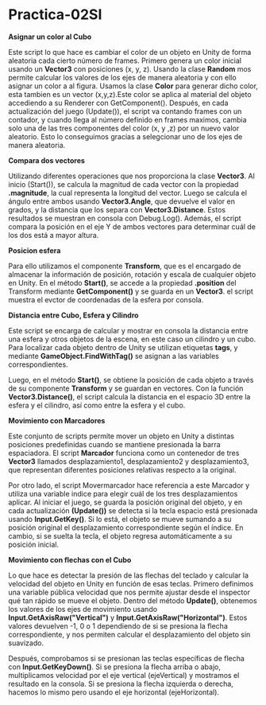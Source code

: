 # Practica-02SI

**Asignar un color al Cubo**

Este script lo que hace es cambiar el color de un objeto en Unity de forma aleatoria cada cierto número de frames. Primero genera un color inicial usando un **Vector3** con posiciones (x, y, z).
Usando la clase **Random** mos permite calcular los valores de los ejes de manera aleatoria y con ello asignar un color a al figura.
Usamos la clase **Color** para generar dicho color, esta tambien es un vector (x,y,z).Este color se aplica al material del objeto accediendo a su Renderer con GetComponent<Renderer>(). 
Después, en cada actualización del juego (Update()), el script va contando frames con un contador, y cuando llega al número definido en frames maximos, cambia solo una de las tres componentes del color (x, y ,z) por un nuevo valor aleatorio. 
Esto lo conseguimos gracias a selegcionar uno de los ejes de manera aleatoria.

**Compara dos vectores**

 Utilizando diferentes operaciones que nos proporciona la clase **Vector3**. Al inicio (Start()), se calcula la magnitud de cada vector con la propiedad **.magnitude**, la cual representa la longitud del vector. Luego se calcula el ángulo entre ambos usando **Vector3.Angle**, que devuelve el valor en grados, y la distancia que los separa con **Vector3.Distance**. Estos resultados se muestran en consola con Debug.Log(). Además, el script compara la posición en el eje Y de ambos vectores para determinar cuál de los dos está a mayor altura.

**Posicion esfera**

Para ello utilizamos el componente **Transform**, que es el encargado de almacenar la información de posición, rotación y escala de cualquier objeto en Unity. En el método **Start()**, se accede a la propiedad **.position** del Transform mediante **GetComponent<Transform>()** y se guarda en un **Vector3**. el script muestra el evctor de coordenadas de la esfera por consola.

**Distancia entre Cubo, Esfera y Cilindro**

Este script se encarga de calcular y mostrar en consola la distancia entre una esfera y otros objetos de la escena, en este caso un cilindro y un cubo. Para localizar cada objeto dentro de Unity se utilizan etiquetas **tags**, y mediante **GameObject.FindWithTag()** se asignan a las variables correspondientes. 

Luego, en el método **Start()**, se obtiene la posición de cada objeto a través de su componente **Transform** y se guardan en vectores. Con la función **Vector3.Distance()**, el script calcula la distancia en el espacio 3D entre la esfera y el cilindro, así como entre la esfera y el cubo.

**Movimiento con Marcadores**

Este conjunto de scripts permite mover un objeto en Unity a distintas posiciones predefinidas cuando se mantiene presionada la barra espaciadora. 
El script **Marcador** funciona como un contenedor de tres **Vector3** llamados desplazamiento1, desplazamiento2 y desplazamiento3, que representan diferentes posiciones relativas respecto a la original. 

Por otro lado, el script Movermarcador hace referencia a este Marcador y utiliza una variable indice para elegir cuál de los tres desplazamientos aplicar. Al iniciar el juego, se guarda la posición original del objeto, y en cada actualización **(Update())** se detecta si la tecla espacio está presionada usando **Input.GetKey()**. Si lo está, el objeto se mueve sumando a su posición original el desplazamiento correspondiente según el índice. En cambio, si se suelta la tecla, el objeto regresa automáticamente a su posición inicial.

**Movimiento con flechas con el Cubo**

Lo que hace es detectar la presión de las flechas del teclado y calcular la velocidad del objeto en Unity en función de esas teclas. Primero definimos una variable pública velocidad que nos permite ajustar desde el inspector qué tan rápido se mueve el objeto.
Dentro del método **Update()**, obtenemos los valores de los ejes de movimiento usando **Input.GetAxisRaw("Vertical")** y **Input.GetAxisRaw("Horizontal")**. Estos valores devuelven -1, 0 o 1 dependiendo de si se presiona la flecha correspondiente, y nos permiten calcular el desplazamiento del objeto sin suavizado.

Después, comprobamos si se presionan las teclas específicas de flecha con **Input.GetKeyDown()**. Si se presiona la flecha arriba o abajo, multiplicamos velocidad por el eje vertical (ejeVertical) y mostramos el resultado en la consola. Si se presiona la flecha izquierda o derecha, hacemos lo mismo pero usando el eje horizontal (ejeHorizontal).
